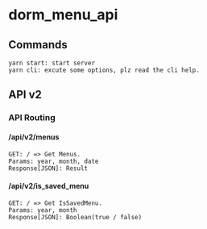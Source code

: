 # dorm_menu_api

## Commands

```shell
yarn start: start server
yarn cli: excute some options, plz read the cli help.
```

## API v2

### API Routing

#### /api/v2/menus

```plain
GET: / => Get Menus.
Params: year, month, date
Response[JSON]: Result
```

#### /api/v2/is_saved_menu

```plain
GET: / => Get IsSavedMenu.
Params: year, month
Response[JSON]: Boolean(true / false)
```
